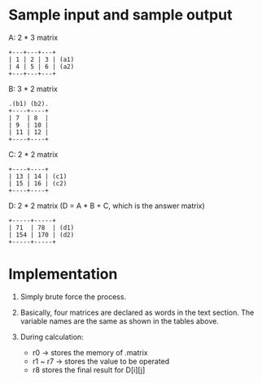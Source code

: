 # Sample input and sample output

A: 2 \* 3 matrix

```
+---+---+---+
| 1 | 2 | 3 | (a1)
| 4 | 5 | 6 | (a2)
+---+---+---+
```

B: 3 \* 2 matrix

```
.(b1) (b2).
+----+----+
| 7  | 8  |
| 9  | 10 |
| 11 | 12 |
+----+----+
```

C: 2 \* 2 matrix

```
+----+----+
| 13 | 14 | (c1)
| 15 | 16 | (c2)
+----+----+
```

D: 2 \* 2 matrix (D = A \* B + C, which is the answer matrix)

```
+-----+-----+
| 71  | 78  | (d1)
| 154 | 170 | (d2)
+-----+-----+
```

# Implementation

1. Simply brute force the process.

2. Basically, four matrices are declared as words in the text section. The variable names are the same as shown in the tables above.

3. During calculation:
    * r0 -> stores the memory of .matrix
    * r1 ~ r7 -> stores the value to be operated
    * r8 stores the final result for D[i][j]

